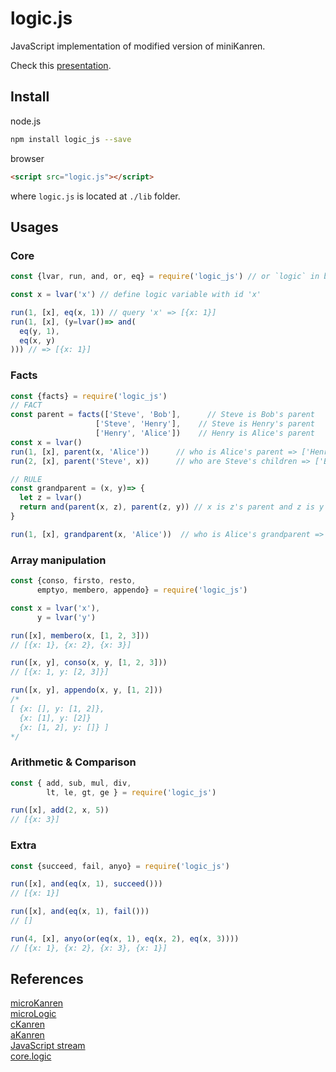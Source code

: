 # logic.js
JavaScript implementation of modified version of miniKanren.  

Check this [presentation](https://rawgit.com/shd101wyy/logic.js/master/docs/miniKanren.html).  

## Install
node.js
```sh
npm install logic_js --save
```

browser
```html
<script src="logic.js"></script>
```
where `logic.js` is located at `./lib` folder.  

## Usages
### Core
```javascript
const {lvar, run, and, or, eq} = require('logic_js') // or `logic` in browser

const x = lvar('x') // define logic variable with id 'x'

run(1, [x], eq(x, 1)) // query 'x' => [{x: 1}]
run(1, [x], (y=lvar()=> and(
  eq(y, 1),
  eq(x, y)
))) // => [{x: 1}]
```

### Facts
```javascript
const {facts} = require('logic_js')
// FACT
const parent = facts(['Steve', 'Bob'],      // Steve is Bob's parent
                   ['Steve', 'Henry'],    // Steve is Henry's parent
                   ['Henry', 'Alice'])    // Henry is Alice's parent
const x = lvar()
run(1, [x], parent(x, 'Alice'))      // who is Alice's parent => ['Henry']
run(2, [x], parent('Steve', x))      // who are Steve's children => ['Bob', 'Henry']

// RULE
const grandparent = (x, y)=> {
  let z = lvar()
  return and(parent(x, z), parent(z, y)) // x is z's parent and z is y's parent => x is y's parent
}

run(1, [x], grandparent(x, 'Alice'))  // who is Alice's grandparent => ['Steve']
```

### Array manipulation
```javascript
const {conso, firsto, resto,
      emptyo, membero, appendo} = require('logic_js')

const x = lvar('x'),
      y = lvar('y')

run([x], membero(x, [1, 2, 3]))
// [{x: 1}, {x: 2}, {x: 3}]

run([x, y], conso(x, y, [1, 2, 3]))
// [{x: 1, y: [2, 3]}]

run([x, y], appendo(x, y, [1, 2]))
/*
[ {x: [], y: [1, 2]},
  {x: [1], y: [2]}
  {x: [1, 2], y: []} ]
*/
```

### Arithmetic & Comparison
```javascript
const { add, sub, mul, div,
        lt, le, gt, ge } = require('logic_js')

run([x], add(2, x, 5))
// [{x: 3}]
```

### Extra
```javascript
const {succeed, fail, anyo} = require('logic_js')

run([x], and(eq(x, 1), succeed()))
// [{x: 1}]

run([x], and(eq(x, 1), fail()))
// []

run(4, [x], anyo(or(eq(x, 1), eq(x, 2), eq(x, 3))))
// [{x: 1}, {x: 2}, {x: 3}, {x: 1}]
```


## References
[microKanren](http://webyrd.net/scheme-2013/papers/HemannMuKanren2013.pdf)  
[microLogic](http://mullr.github.io/micrologic/literate.html)  
[cKanren](https://github.com/clojure/core.logic)  
[aKanren](http://webyrd.net/)  
[JavaScript stream](http://blog.jeremyfairbank.com/javascript/functional-javascript-streams-2/)  
[core.logic](https://github.com/clojure/core.logic/wiki/A-Core.logic-Primer#Introduction)